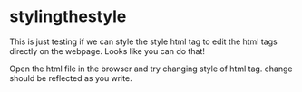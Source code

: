# stylingthestyle
This is just testing if we can style the style html tag to edit the html tags directly on the webpage. Looks like you can do that! 

Open the html file in the browser and try changing style of html tag. change should be reflected as you write. 
